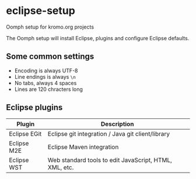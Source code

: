 # eclipse-setup

Oomph setup for kromo.org projects

The Oomph setup will install Eclipse, plugins and configure Eclipse defaults.

## Some common settings

- Encoding is always UTF-8
- Line endings is always `\n`
- No tabs, always 4 spaces
- Lines are 120 chracters long

## Eclipse plugins

Plugin|Description
---|---
Eclipse EGit|Eclipse git integration / Java git client/library
Eclipse M2E|Eclipse Maven integration
Eclipse WST|Web standard tools to edit JavaScript, HTML, XML, etc.
